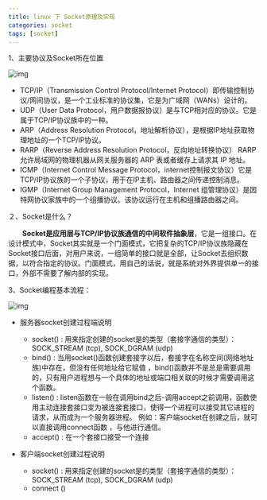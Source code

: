 ```yaml
---
title: linux 下 Socket原理及实现
categories: socket   
tags: [socket]
---
```




1、主要协议及Socket所在位置 



![img](..\..\..\images\socket\socket-procol.png)



* TCP/IP（Transmission Control Protocol/Internet Protocol）即传输控制协议/网间协议，是一个工业标准的协议集，它是为广域网（WANs）设计的。
* UDP（User Data Protocol，用户数据报协议）是与TCP相对应的协议。它是属于TCP/IP协议族中的一种。
* ARP（Address Resolution Protocol，地址解析协议），是根据IP地址获取物理地址的一个TCP/IP协议。
* RARP（Reverse Address Resolution Protocol，反向地址转换协议） RARP允许局域网的物理机器从网关服务器的 ARP 表或者缓存上请求其 IP 地址。
* ICMP（Internet Control Message Protocol，internet控制报文协议）它是TCP/IP协议族的一个子协议，用于在IP主机、路由器之间传递控制消息。
* IGMP（Internet Group Management Protocol，Internet 组管理协议）是因特网协议家族中的一个组播协议。该协议运行在主机和组播路由器之间。



２、Socket是什么？

　　**Socket是应用层与TCP/IP协议族通信的中间软件抽象层**，它是一组接口。在设计模式中，Socket其实就是一个门面模式，它把复杂的TCP/IP协议族隐藏在Socket接口后面，对用户来说，一组简单的接口就是全部，让Socket去组织数据，以符合指定的协议。门面模式，用自己的话说，就是系统对外界提供单一的接口，外部不需要了解内部的实现。



3、Socket编程基本流程： 



![img](..\..\..\images\socket\socket-procol2.png) 

* 服务器socket创建过程端说明
  * socket() :  用来指定创建的socket是的类型（套接字通信的类型）：SOCK_STREAM (tcp), SOCK_DGRAM (udp)
  * bind() : 当用socket()函数创建套接字以后，套接字在名称空间(网络地址族)中存在，但没有任何地址给它赋值 ，bind()函数并不是总是需要调用的，只有用户进程想与一个具体的地址或端口相关联的时候才需要调用这个函数。
  * listen() : listen函数在一般在调用bind之后-调用accept之前调用，函数使用主动连接套接口变为被连接套接口，使得一个进程可以接受其它进程的请求，从而成为一个服务器进程。 例如：客户端socket在创建之后，就可以直接调用connect函数 ，与他进行通信。
  * accept() : 在一个套接口接受一个连接



* 客户端socket创建过程说明
  * socket() : 用来指定创建的socket是的类型（套接字通信的类型）：SOCK_STREAM (tcp), SOCK_DGRAM (udp)
  * connect ()

